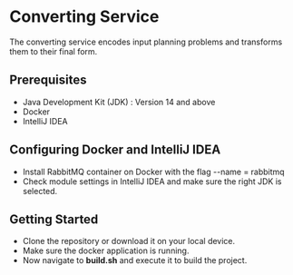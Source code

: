 # Converting Service
The converting service encodes input planning problems and transforms them to their final form.

## Prerequisites
- Java Development Kit (JDK) : Version 14 and above
- Docker
- IntelliJ IDEA

## Configuring Docker and IntelliJ IDEA

- Install RabbitMQ container on Docker with the flag --name = rabbitmq
- Check module settings in IntelliJ IDEA and make sure the right JDK is selected.

## Getting Started

- Clone the repository or download it on your local device.
- Make sure the docker application is running.
- Now navigate to **build.sh** and execute it to build the project.
